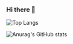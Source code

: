 ### Hi there 👋

<!--
**kelseykazoo/kelseykazoo** is a ✨ _special_ ✨ repository because its `README.md` (this file) appears on your GitHub profile.

Here are some ideas to get you started:

- 🔭 I’m currently working on ...
- 🌱 I’m currently learning ...
- 👯 I’m looking to collaborate on ...
- 🤔 I’m looking for help with ...
- 💬 Ask me about ...
- 📫 How to reach me: ...
- 😄 Pronouns: ...
- ⚡ Fun fact: ...
-->
![Top Langs](https://github-readme-stats.vercel.app/api/top-langs/?username=kelseykazoo&layout=compact&theme=radical)

![Anurag's GitHub stats](https://github-readme-stats.vercel.app/api?username=kelseykazoo&show_icons=true&theme=radical)
